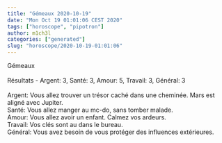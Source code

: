 ```yaml
---
title: "Gémeaux 2020-10-19"
date: "Mon Oct 19 01:01:06 CEST 2020"
tags: ["horoscope", "pipotron"]
author: m1ch3l
categories: ["generated"]
slug: "horoscope/2020-10-19-01:01:06"
---
```


Gémeaux<br>
<br>
Résultats - Argent: 3, Santé: 3, Amour: 5, Travail: 3, Général: 3<br>
<br>
Argent:  Vous allez trouver un trésor caché dans une cheminée. Mars est aligné avec Jupiter.<br>
Santé:   Vous allez manger au mc-do, sans tomber malade. <br>
Amour:   Vous allez avoir un enfant. Calmez vos ardeurs.<br>
Travail: Vos clés sont au dans le bureau. <br>
Général: Vous avez besoin de vous protéger des influences extérieures.<br>
